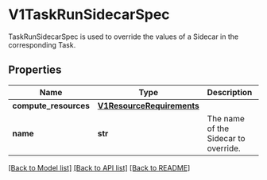 # V1TaskRunSidecarSpec

TaskRunSidecarSpec is used to override the values of a Sidecar in the corresponding Task.
## Properties
Name | Type | Description | Notes
------------ | ------------- | ------------- | -------------
**compute_resources** | [**V1ResourceRequirements**](https://github.com/kubernetes-client/python/blob/master/kubernetes/docs/V1ResourceRequirements.md) |  | 
**name** | **str** | The name of the Sidecar to override. | [default to '']

[[Back to Model list]](../README.md#documentation-for-models) [[Back to API list]](../README.md#documentation-for-api-endpoints) [[Back to README]](../README.md)


